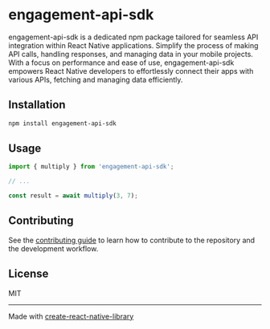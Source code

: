 # engagement-api-sdk

engagement-api-sdk is a dedicated npm package tailored for seamless API integration within React Native applications. Simplify the process of making API calls, handling responses, and managing data in your mobile projects. With a focus on performance and ease of use, engagement-api-sdk empowers React Native developers to effortlessly connect their apps with various APIs, fetching and managing data efficiently.

## Installation

```sh
npm install engagement-api-sdk
```

## Usage

```js
import { multiply } from 'engagement-api-sdk';

// ...

const result = await multiply(3, 7);
```

## Contributing

See the [contributing guide](CONTRIBUTING.md) to learn how to contribute to the repository and the development workflow.

## License

MIT

---

Made with [create-react-native-library](https://github.com/callstack/react-native-builder-bob)
